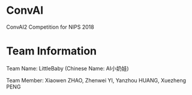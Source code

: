 # ConvAI
ConvAI2 Competition for NIPS 2018
# Team Information
Team Name: LittleBaby (Chinese Name: AI小奶娃) 

Team Member: Xiaowen ZHAO, Zhenwei YI, Yanzhou HUANG, Xuezheng PENG
